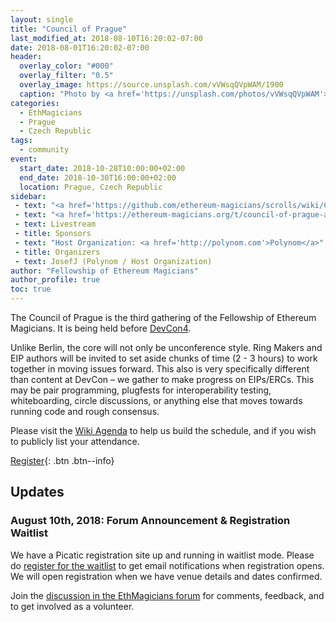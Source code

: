 ```yaml
---
layout: single
title: "Council of Prague"
last_modified_at: 2018-08-10T16:20:02-07:00
date: 2018-08-01T16:20:02-07:00
header:
  overlay_color: "#000"
  overlay_filter: "0.5"
  overlay_image: https://source.unsplash.com/vVWsqQVpWAM/1900
  caption: "Photo by <a href='https://unsplash.com/photos/vVWsqQVpWAM'>JESHOOTS.com on Unsplash</a>"
categories:
  - EthMagicians
  - Prague
  - Czech Republic
tags:
  - community
event:
  start_date: 2018-10-28T10:00:00+02:00
  end_date: 2018-10-30T16:00:00+02:00
  location: Prague, Czech Republic
sidebar:
 - text: "<a href='https://github.com/ethereum-magicians/scrolls/wiki/Council-of-Prague-Agenda'>Wiki Agenda</a>"
 - text: "<a href='https://ethereum-magicians.org/t/council-of-prague-announcement/1006'>Forum Discussions</a>"
 - text: Livestream
 - title: Sponsors
 - text: "Host Organization: <a href='http://polynom.com'>Polynom</a>"
 - title: Organizers
 - text: JosefJ (Polynom / Host Organization)
author: "Fellowship of Ethereum Magicians"
author_profile: true
toc: true
---
```


The Council of Prague is the third gathering of the Fellowship of Ethereum Magicians. It is being held before [DevCon4](https://devcon4.ethereum.org).

Unlike Berlin, the core will not only be unconference style. Ring Makers and EIP authors will be invited to set aside chunks of time (2 - 3 hours) to work together in moving issues forward. This also is very specifically different than content at DevCon – we gather to make progress on EIPs/ERCs. This may be pair programming, plugfests for interoperability testing, whiteboarding, circle discussions, or anything else that moves towards running code and rough consensus.

Please visit the [Wiki Agenda](https://github.com/ethereum-magicians/scrolls/wiki/Council-of-Prague-Agenda) to help us build the schedule, and if you wish to publicly list your attendance.

[Register](https://www.picatic.com/ethmagicians-prague-2018){: .btn .btn--info}

## Updates

### August 10th, 2018: Forum Announcement & Registration Waitlist

We have a Picatic registration site up and running in waitlist mode. Please do [register for the waitlist](https://www.picatic.com/ethmagicians-prague-2018) to get email notifications when registration opens. We will open registration when we have venue details and dates confirmed.

Join the [discussion in the EthMagicians forum](https://ethereum-magicians.org/t/council-of-prague-announcement/1006) for comments, feedback, and to get involved as a volunteer.
